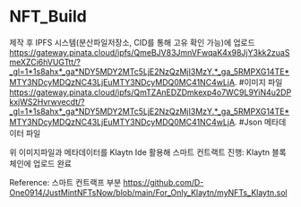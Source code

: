 # NFT_Build

제작 후 IPFS 시스템(분산파일저장소, CID를 통해 고유 확인 가능)에 업로드
https://gateway.pinata.cloud/ipfs/QmeBJV83JmnVFwqaK4x98JjY3kk2zuaSmeXZCi6hVUGTtt/?_gl=1*1s8ahx*_ga*NDY5MDY2MTc5LjE2NzQzMjI3MzY.*_ga_5RMPXG14TE*MTY3NDcyMDQzNC43LjEuMTY3NDcyMDQ0MC41NC4wLjA.
#이미지 파일
https://gateway.pinata.cloud/ipfs/QmTZAnEDZDmkexp4o7WC9L9YiN4u2DPkxjWS2Hvrwvecdt/?_gl=1*1s8ahx*_ga*NDY5MDY2MTc5LjE2NzQzMjI3MzY.*_ga_5RMPXG14TE*MTY3NDcyMDQzNC43LjEuMTY3NDcyMDQ0MC41NC4wLjA.
#Json 메타데이터 파일

위 이미지파일과 메타데이터를 Klaytn Ide 활용해 스마트 컨트랙트 진행:
Klaytn 블록체인에 업로드 완료

Reference: 스마트 컨트랙프 부분
https://github.com/D-One0914/JustMintNFTsNow/blob/main/For_Only_Klaytn/myNFTs_Klaytn.sol
